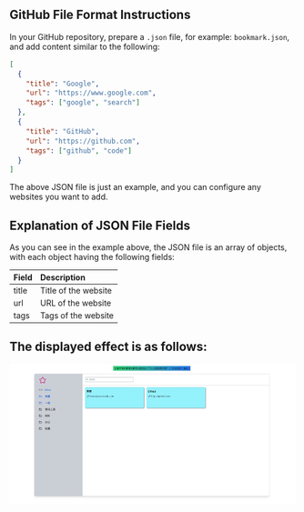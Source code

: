 ## GitHub File Format Instructions

In your GitHub repository, prepare a `.json` file, for example: `bookmark.json`, and add content similar to the following:

```json
[
  {
    "title": "Google",
    "url": "https://www.google.com",
    "tags": ["google", "search"]
  },
  {
    "title": "GitHub",
    "url": "https://github.com",
    "tags": ["github", "code"]
  }
]
```

The above JSON file is just an example, and you can configure any websites you want to add.

## Explanation of JSON File Fields

As you can see in the example above, the JSON file is an array of objects, with each object having the following fields:

| Field | Description          |
| :---- | :------------------- |
| title | Title of the website |
| url   | URL of the website   |
| tags  | Tags of the website  |

## The displayed effect is as follows:

![Alt text](screenshots/github-preview.png)
